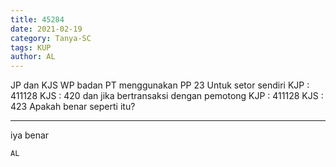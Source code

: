 ```yaml
---
title: 45284
date: 2021-02-19
category: Tanya-SC
tags: KUP
author: AL
---
```


JP dan KJS WP badan PT menggunakan PP 23 Untuk setor sendiri KJP : 411128 KJS : 420 dan jika bertransaksi dengan pemotong KJP : 411128 KJS : 423 Apakah benar seperti itu?

---

iya benar

`AL`
